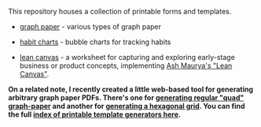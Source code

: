 This repository houses a collection of printable forms and templates.

 * [graph paper](https://github.com/rodw/paper-forms/tree/master/graph-paper) - various types of graph paper

 * [habit charts](https://github.com/rodw/paper-forms/tree/master/habits) - bubble charts for tracking habits

 * [lean canvas](https://github.com/rodw/paper-forms/tree/master/lean-canvas) - a worksheet for capturing and exploring early-stage business or product concepts, implementing [Ash Maurya's "Lean Canvas"](http://www.ashmaurya.com/2012/02/why-lean-canvas/).

**On a related note, I recently created a little web-based tool for generating arbitrary graph paper PDFs. There's one for [generating regular "quad" graph-paper](http://noumlaut.com/pnp/make/graph-paper/quad-paper) and another for [generating a hexagonal grid](http://noumlaut.com/pnp/make/graph-paper/hex-paper). You can find the full [index of printable template generators here](http://noumlaut.com/pnp/).**
